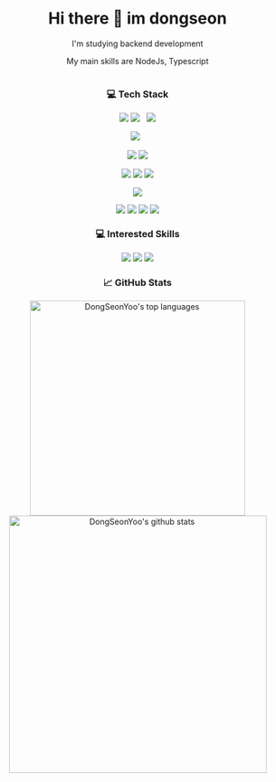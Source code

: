 <div align="center">
  <h1>Hi there 👋 im dongseon</h1>
  <p>I'm studying backend development</p>
  <p>My main skills are NodeJs, Typescript</p>


  #
  <h3>💻 Tech Stack</h3>
  <p>
      <img src="https://img.shields.io/badge/TypeScript-007ACC?style=for-the-badge&logo=typescript&logoColor=white" />
      <img src="https://img.shields.io/badge/JavaScript-F7DF1E?style=for-the-badge&logo=javascript&logoColor=black" />&nbsp;&nbsp;
      <img src="https://img.shields.io/badge/Amazon_AWS-232F3E?style=for-the-badge&logo=amazon-aws&logoColor=white" />
  </p>
    <img src="https://img.shields.io/badge/Node.js-43853D?style=for-the-badge&logo=node.js&logoColor=white" />&nbsp;&nbsp;
    <p>
      <img src="https://img.shields.io/badge/express.js-000000?style=for-the-badge&logo=express&logoColor=white">
      <img src="https://img.shields.io/badge/Nest.js-E0234E?style=for-the-badge&logo=nestjs&logoColor=white" />
  </p>
    <p>
      <img src="https://img.shields.io/badge/postgresql-4169e1?style=for-the-badge&logo=postgresql&logoColor=white" />
      <img src="https://img.shields.io/badge/Redis-DC382D?style=for-the-badge&logo=redis&logoColor=white" />
      <img src="https://camo.githubusercontent.com/5be316ce985d1d373e40ab658a5f51e2e5a67bc6280181903b7c79538517fee0/68747470733a2f2f696d672e736869656c64732e696f2f62616467652f6d6f6e676f64622d3437413234383f7374796c653d666f722d7468652d6261646765266c6f676f3d6d6f6e676f6462266c6f676f436f6c6f723d7768697465" />
  </p>
  <img src="https://img.shields.io/badge/Prisma-ffffff?style=for-the-badge&logo=Prisma&logoColor=black"/>
  <p>
    <img src="https://camo.githubusercontent.com/8a6912ffd6e3bba0d696c8803e3ff21a37f24cbca4a3433e23af910250e974ef/68747470733a2f2f696d672e736869656c64732e696f2f62616467652f4769742d4630353033323f7374796c653d666f722d7468652d6261646765266c6f676f3d676974266c6f676f436f6c6f723d7768697465"/>
  <img src="https://camo.githubusercontent.com/4a27e77db4378606bf54d39e5978e4ac75a113ca208960f782351c3703e58e84/68747470733a2f2f696d672e736869656c64732e696f2f62616467652f4c696e75782d4539353432303f7374796c653d666f722d7468652d6261646765266c6f676f3d7562756e7475266c6f676f436f6c6f723d7768697465"/>
    <img src="https://camo.githubusercontent.com/110f3283e3fdb768ae4be4e35758d440b55aaa8f8d6faf7c8ae81af175f94bbe/68747470733a2f2f696d672e736869656c64732e696f2f62616467652f4157532d4646393930303f7374796c653d666f722d7468652d6261646765266c6f676f3d616d617a6f6e7765627365727669636573266c6f676f436f6c6f723d7768697465"/>
        <img src="https://camo.githubusercontent.com/a8c9424c4c80c2c77f6c62ba94547494c0286073d63c138001e089dc907955c8/68747470733a2f2f696d672e736869656c64732e696f2f62616467652f446f636b65722d3234393645443f7374796c653d666f722d7468652d6261646765266c6f676f3d446f636b6572266c6f676f436f6c6f723d7768697465"/>
  </p>
  <h3>💻 Interested Skills</h3>
  <img src="https://img.shields.io/badge/Go-00ADD8?logo=Go&logoColor=white&style=for-the-badge" />
  <img src="https://img.shields.io/badge/ReactNative-222222?style=for-the-badge&logo=React&logoColor="/>
  <img src="https://img.shields.io/static/v1?style=for-the-badge&message=Serverless&color=FD5750&logo=Serverless&logoColor=FFFFFF&label="/>

  <h3>📈 GitHub Stats</h3>
  <p>
      <img width="380px" src="https://github-readme-stats.vercel.app/api/top-langs/?username=DongSeonYoo&hide=html&layout=compact&hide_border=true" alt="DongSeonYoo's top languages"/>
      <img width="455px" src="https://github-readme-stats.vercel.app/api?username=DongSeonYoo&theme=default&hide_border=true" alt="DongSeonYoo's github stats" />
  </p>
</div>
